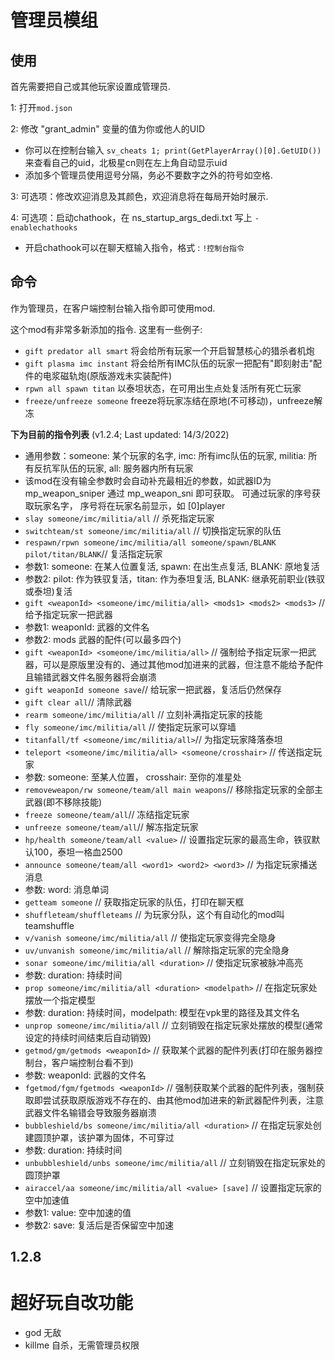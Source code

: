 # 管理员模组

## 使用

首先需要把自己或其他玩家设置成管理员.

1: 打开`mod.json`

2: 修改 "grant_admin" 变量的值为你或他人的UID
- 你可以在控制台输入 `sv_cheats 1; print(GetPlayerArray()[0].GetUID())` 来查看自己的uid，北极星cn则在左上角自动显示uid
- 添加多个管理员使用逗号分隔，务必不要数字之外的符号如空格.

3: 可选项：修改欢迎消息及其颜色，欢迎消息将在每局开始时展示.

4: 可选项：启动chathook，在 ns_startup_args_dedi.txt 写上 `-enablechathooks`
- 开启chathook可以在聊天框输入指令，格式 : `!控制台指令`

## 命令
作为管理员，在客户端控制台输入指令即可使用mod.

这个mod有非常多新添加的指令. 这里有一些例子:
- `gift predator all smart` 将会给所有玩家一个开启智慧核心的猎杀者机炮
- `gift plasma imc instant` 将会给所有IMC队伍的玩家一把配有"即刻射击"配件的电浆磁轨炮(原版游戏未实装配件)
- `rpwn all spawn titan` 以泰坦状态，在可用出生点处复活所有死亡玩家
- `freeze/unfreeze someone` freeze将玩家冻结在原地(不可移动)，unfreeze解冻

**下为目前的指令列表** (v1.2.4; Last updated: 14/3/2022)
- 通用参数：someone: 某个玩家的名字, imc: 所有imc队伍的玩家, militia: 所有反抗军队伍的玩家, all: 服务器内所有玩家
- 该mod在没有输全参数时会自动补充最相近的参数，如武器ID为mp_weapon_sniper 通过 mp_weapon_sni 即可获取。 可通过玩家的序号获取玩家名字， 序号将在玩家名前显示，如 [0]player
- `slay someone/imc/militia/all` // 杀死指定玩家
- `switchteam/st someone/imc/militia/all` // 切换指定玩家的队伍
- `respawn/rpwn someone/imc/militia/all someone/spawn/BLANK pilot/titan/BLANK`// 复活指定玩家
- 参数1: someone: 在某人位置复活, spawn: 在出生点复活, BLANK: 原地复活
- 参数2: pilot: 作为铁驭复活，titan: 作为泰坦复活, BLANK: 继承死前职业(铁驭或泰坦)复活
- `gift <weaponId> <someone/imc/militia/all> <mods1> <mods2> <mods3>` // 给予指定玩家一把武器
- 参数1: weaponId: 武器的文件名
- 参数2: mods 武器的配件(可以最多四个)
- `gift <weaponId> <someone/imc/militia/all>` // 强制给予指定玩家一把武器，可以是原版里没有的、通过其他mod加进来的武器，但注意不能给予配件且输错武器文件名服务器将会崩溃
- `gift weaponId someone save`// 给玩家一把武器，复活后仍然保存
- `gift clear all`// 清除武器
- `rearm someone/imc/militia/all` // 立刻补满指定玩家的技能
- `fly someone/imc/militia/all` // 使指定玩家可以穿墙
- `titanfall/tf <someone/imc/militia/all>`// 为指定玩家降落泰坦
- `teleport <someone/imc/militia/all> <someone/crosshair>` // 传送指定玩家
- 参数: someone: 至某人位置， crosshair: 至你的准星处
- `removeweapon/rw someone/team/all main weapons`// 移除指定玩家的全部主武器(即不移除技能)
- `freeze someone/team/all`// 冻结指定玩家
- `unfreeze someone/team/all`// 解冻指定玩家
- `hp/health someone/team/all <value>` // 设置指定玩家的最高生命，铁驭默认100，泰坦一格血2500
- `announce someone/team/all <word1> <word2> <word3>` // 为指定玩家播送消息
- 参数: word: 消息单词
- `getteam someone` // 获取指定玩家的队伍，打印在聊天框
- `shuffleteam/shuffleteams` // 为玩家分队，这个有自动化的mod叫teamshuffle
- `v/vanish someone/imc/militia/all` // 使指定玩家变得完全隐身
- `uv/unvanish someone/imc/militia/all` // 解除指定玩家的完全隐身
- `sonar someone/imc/militia/all <duration>` // 使指定玩家被脉冲高亮
- 参数: duration: 持续时间
- `prop someone/imc/militia/all <duration> <modelpath>` // 在指定玩家处摆放一个指定模型
- 参数: duration: 持续时间，modelpath: 模型在vpk里的路径及其文件名
- `unprop someone/imc/militia/all` // 立刻销毁在指定玩家处摆放的模型(通常设定的持续时间结束后自动销毁)
- `getmod/gm/getmods <weaponId>` // 获取某个武器的配件列表(打印在服务器控制台，客户端控制台看不到)
- 参数: weaponId: 武器的文件名
- `fgetmod/fgm/fgetmods <weaponId>` // 强制获取某个武器的配件列表，强制获取即尝试获取原版游戏不存在的、由其他mod加进来的新武器配件列表，注意武器文件名输错会导致服务器崩溃
- `bubbleshield/bs someone/imc/militia/all <duration>` // 在指定玩家处创建圆顶护罩，该护罩为固体，不可穿过
- 参数: duration: 持续时间
- `unbubbleshield/unbs someone/imc/militia/all` // 立刻销毁在指定玩家处的圆顶护罩
- `airaccel/aa someone/imc/militia/all <value> [save]` // 设置指定玩家的空中加速值
- 参数1: value: 空中加速的值
- 参数2: save: 复活后是否保留空中加速

## 1.2.8

# 超好玩自改功能
- god 无敌
- killme 自杀，无需管理员权限